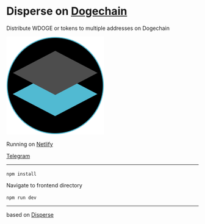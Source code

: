 # Disperse on [Dogechain](https://dogechain.dog)

Distribute WDOGE or tokens to multiple addresses on Dogechain

![DisperseIcon](src/assets/disperse256.png)

Running on [Netlify](https://dispersedoge.netlify.app)

[Telegram](https://t.me/mazetokens)

---

`npm install`

Navigate to frontend directory

`npm run dev` 

---

based on [Disperse](https://disperse.app/)
